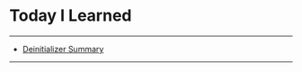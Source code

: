 # Today I Learned

---

- [Deinitializer Summary](https://vincentgeranium.github.io/ios,/swift/2020/03/27/basicSyntax.html)

---
